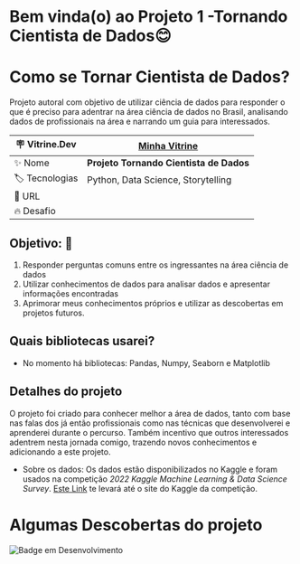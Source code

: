 # Bem vinda(o) ao Projeto 1 -Tornando Cientista de Dados😊


# Como se Tornar Cientista de Dados?

Projeto autoral com objetivo de utilizar ciência de dados para responder o que é preciso para adentrar na área ciência de dados no Brasil, analisando dados de profissionais na área e narrando um guia para interessados.

| :placard: Vitrine.Dev |    [Minha Vitrine](https://cursos.alura.com.br/vitrinedev/kaueabbehausen)   |
| -------------  | --- |
| :sparkles: Nome        | **Projeto Tornando Cientista de Dados**
| :label: Tecnologias | Python, Data Science, Storytelling
| :rocket: URL         |
| :fire: Desafio     | 

<!-- Inserir imagem com a #vitrinedev ao final do link -->


## **Objetivo:** 🤔
1. Responder perguntas comuns entre os ingressantes na área ciência de dados
2. Utilizar conhecimentos de dados para analisar dados e apresentar informações encontradas
3. Aprimorar meus conhecimentos próprios e utilizar as descobertas em projetos futuros.
## **Quais bibliotecas usarei?**
* No momento há bibliotecas: Pandas, Numpy, Seaborn e Matplotlib

## Detalhes do projeto

O projeto foi criado para conhecer melhor a área de dados, tanto com base nas falas dos já então profissionais como nas técnicas que desenvolverei e aprenderei durante o percurso. Também incentivo que outros interessados adentrem nesta jornada comigo, trazendo novos conhecimentos e adicionando a este projeto.

* Sobre os dados: Os dados estão disponibilizados no Kaggle e foram usados na competição *2022 Kaggle Machine Learning & Data Science Survey*. [Este Link](https://www.kaggle.com/competitions/kaggle-survey-2022) te levará até o site do Kaggle da competição.

# Algumas Descobertas do projeto

![Badge em Desenvolvimento](https://img.shields.io/static/v1?label=STATUS&message=DESENVOLVIMENTO&color=<COLOR>)
